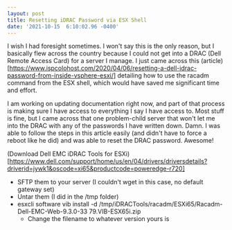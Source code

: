```yaml
--- 
layout: post 
title: Resetting iDRAC Password via ESX Shell 
date: '2021-10-15  6:10:02.96 -0400' 
--- 
```

I wish I had foresight sometimes. I won't say this is the only reason, but I basically flew across the country 
because I could not get into a DRAC (Dell Remote Access Card) for a server I manage. I just came across this 
(article)[https://www.ispcolohost.com/2020/04/06/resetting-a-dell-idrac-password-from-inside-vsphere-esxi/] 
detailing how to use the racadm command from the ESX shell, which would have saved me significant time and 
effort. 

I am working on updating documentation right now, and part of that process is making sure I have access to 
everything I say I have access to. Most stuff is fine, but I came across that one problem-child server that 
won't let me into the DRAC with any of the passwords I have written down. Damn. I was able to follow the steps 
in this article easily (and didn't have to force a reboot like he did) and was able to reset the DRAC password. 
Awesome!

(Download Dell EMC iDRAC Tools for 
ESXi)[https://www.dell.com/support/home/us/en/04/drivers/driversdetails?driverid=jywk1&oscode=xi65&productcode=poweredge-r720]
- SFTP them to your server (I couldn't wget in this case, no default gateway set)
- Untar them (I did in the /tmp folder)
- esxcli software vib install -d /tmp/iDRACTools/racadm/ESXi65/Racadm-Dell-EMC-Web-9.3.0-33
79.VIB-ESX65i.zip
  - Change the filename to whatever version yours is
